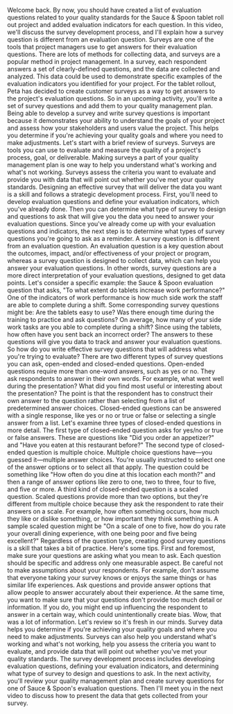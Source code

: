 Welcome back. By now, you should have created a list of evaluation questions
related to your quality standards for the Sauce & Spoon tablet roll out project
and added evaluation indicators for each question. In this video, we'll discuss
the survey development process, and I'll explain how a survey question is
different from an evaluation question. Surveys are one of the tools that project
managers use to get answers for their evaluation questions. There are lots of
methods for collecting data, and surveys are a popular method in project
management. In a survey, each respondent answers a set of clearly-defined
questions, and the data are collected and analyzed. This data could be used to
demonstrate specific examples of the evaluation indicators you identified for
your project. For the tablet rollout, Peta has decided to create customer
surveys as a way to get answers to the project's evaluation questions. So in an
upcoming activity, you'll write a set of survey questions and add them to your
quality management plan. Being able to develop a survey and write survey
questions is important because it demonstrates your ability to understand the
goals of your project and assess how your stakeholders and users value the
project. This helps you determine if you're achieving your quality goals and
where you need to make adjustments. Let's start with a brief review of surveys.
Surveys are tools you can use to evaluate and measure the quality of a project's
process, goal, or deliverable. Making surveys a part of your quality management
plan is one way to help you understand what's working and what's not working.
Surveys assess the criteria you want to evaluate and provide you with data that
will point out whether you've met your quality standards. Designing an effective
survey that will deliver the data you want is a skill and follows a strategic
development process. First, you'll need to develop evaluation questions and
define your evaluation indicators, which you've already done. Then you can
determine what type of survey to design and questions to ask that will give you
the data you need to answer your evaluation questions. Since you've already come
up with your evaluation questions and indicators, the next step is to determine
what types of survey questions you're going to ask as a reminder. A survey
question is different from an evaluation question. An evaluation question is a
key question about the outcomes, impact, and/or effectiveness of your project or
program, whereas a survey question is designed to collect data, which can help
you answer your evaluation questions. In other words, survey questions are a
more direct interpretation of your evaluation questions, designed to get data
points. Let's consider a specific example: the Sauce & Spoon evaluation question
that asks, "To what extent do tablets increase work performance?" One of the
indicators of work performance is how much side work the staff are able to
complete during a shift. Some corresponding survey questions might be: Are the
tablets easy to use? Was there enough time during the training to practice and
ask questions? On average, how many of your side work tasks are you able to
complete during a shift? Since using the tablets, how often have you sent back
an incorrect order? The answers to these questions will give you data to track
and answer your evaluation questions. So how do you write effective survey
questions that will address what you're trying to evaluate? There are two
different types of survey questions you can ask, open-ended and closed-ended
questions. Open-ended questions require more than one-word answers, such as yes
or no. They ask respondents to answer in their own words. For example, what went
well during the presentation? What did you find most useful or interesting about
the presentation? The point is that the respondent has to construct their own
answer to the question rather than selecting from a list of predetermined answer
choices. Closed-ended questions can be answered with a single response, like yes
or no or true or false or selecting a single answer from a list. Let's examine
three types of closed-ended questions in more detail. The first type of
closed-ended question asks for yes/no or true or false answers.  These are
questions like "Did you order an appetizer?" and "Have you eaten at this
restaurant before?" The second type of closed-ended question is multiple choice.
Multiple choice questions have—you guessed it—multiple answer choices. You're
usually instructed to select one of the answer options or to select all that
apply. The question could be something like "How often do you dine at this
location each month?" and then a range of answer options like zero to one, two
to three, four to five, and five or more. A third kind of closed-ended question
is a scaled question. Scaled questions provide more than two options, but
they're different from multiple choice because they ask the respondent to rate
their answers on a scale. For example, how often something occurs, how much they
like or dislike something, or how important they think something is. A sample
scaled question might be "On a scale of one to five, how do you rate your
overall dining experience, with one being poor and five being excellent?"
Regardless of the question type, creating good survey questions is a skill that
takes a bit of practice. Here's some tips. First and foremost, make sure your
questions are asking what you mean to ask. Each question should be specific and
address only one measurable aspect. Be careful not to make assumptions about
your respondents. For example, don't assume that everyone taking your survey
knows or enjoys the same things or has similar life experiences. Ask questions
and provide answer options that allow people to answer accurately about their
experience. At the same time, you want to make sure that your questions don't
provide too much detail or information. If you do, you might end up influencing
the respondent to answer in a certain way, which could unintentionally create
bias. Wow, that was a lot of information. Let's review so it's fresh in our
minds. Survey data helps you determine if you're achieving your quality goals
and where you need to make adjustments. Surveys can also help you understand
what's working and what's not working, help you assess the criteria you want to
evaluate, and provide data that will point out whether you've met your quality
standards. The survey development process includes developing evaluation
questions, defining your evaluation indicators, and determining what type of
survey to design and questions to ask. In the next activity, you'll review your
quality management plan and create survey questions for one of Sauce & Spoon's
evaluation questions. Then I'll meet you in the next video to discuss how to
present the data that gets collected from your survey.